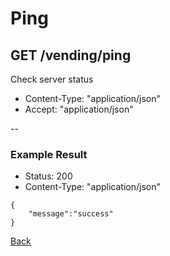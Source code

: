 # Ping
## GET /vending/ping

Check server status

* Content-Type: "application/json"
* Accept:  "application/json"

--

### Example Result

* Status: 200
* Content-Type: "application/json"

```
{
	"message":"success"
}
```
[Back](../index.md)